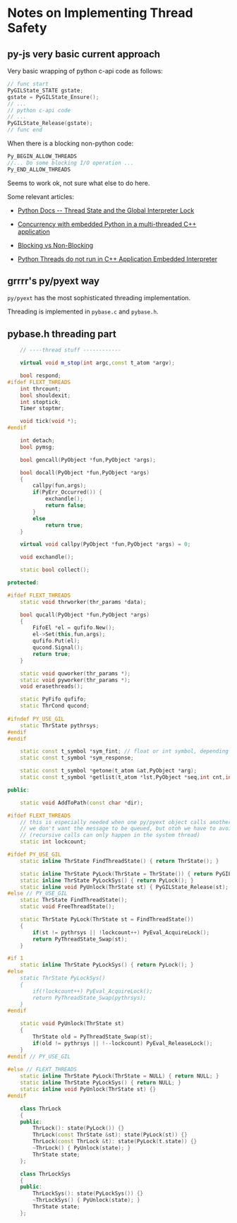 # Notes on Implementing Thread Safety

## py-js very basic current approach

Very basic wrapping of python c-api code as follows:

```c
// func start
PyGILState_STATE gstate;
gstate = PyGILState_Ensure();
// ...
// python c-api code
// ...
PyGILState_Release(gstate);
// func end
```

When there is a blocking non-python code:

```c
Py_BEGIN_ALLOW_THREADS
//... Do some blocking I/O operation ...
Py_END_ALLOW_THREADS
```

Seems to work ok, not sure what else to do here.

Some relevant articles:

- [Python Docs -- Thread State and the Global Interpreter Lock](https://docs.python.org/3/c-api/init.html#thread-state-and-the-global-interpreter-lock)

- [Concurrency with embedded Python in a multi-threaded C++ application](https://www.codevate.com/blog/concurrency-with-embedded-python-in-a-multi-threaded-c-application)

- [Blocking vs Non-Blocking](https://www.modernescpp.com/index.php/blocking-and-non-blocking)

- [Python Threads do not run in C++ Application Embedded Interpreter](https://stackoverflow.com/questions/1775612/python-threads-do-not-run-in-c-application-embedded-interpreter)

## grrrr's py/pyext way

`py/pyext` has the most sophisticated threading implementation.

Threading is implemented in `pybase.c` and `pybase.h`.

## pybase.h threading part

```cpp
    // ----thread stuff ------------

    virtual void m_stop(int argc,const t_atom *argv);

    bool respond;
#ifdef FLEXT_THREADS
    int thrcount;
    bool shouldexit;
    int stoptick;
    Timer stoptmr;

    void tick(void *);
#endif

    int detach;
    bool pymsg;

    bool gencall(PyObject *fun,PyObject *args);

    bool docall(PyObject *fun,PyObject *args)
    {
        callpy(fun,args);
        if(PyErr_Occurred()) { 
            exchandle(); 
            return false; 
        }
        else 
            return true;
    }

    virtual void callpy(PyObject *fun,PyObject *args) = 0;

    void exchandle();

    static bool collect();

protected:

#ifdef FLEXT_THREADS
    static void thrworker(thr_params *data); 

    bool qucall(PyObject *fun,PyObject *args)
    {
        FifoEl *el = qufifo.New();
        el->Set(this,fun,args);
        qufifo.Put(el);
        qucond.Signal();
        return true;
    }

    static void quworker(thr_params *);
    static void pyworker(thr_params *);
    void erasethreads();

    static PyFifo qufifo;
    static ThrCond qucond;
    
#ifndef PY_USE_GIL
    static ThrState pythrsys;
#endif
#endif

    static const t_symbol *sym_fint; // float or int symbol, depending on native number message type
    static const t_symbol *sym_response;

    static const t_symbol *getone(t_atom &at,PyObject *arg);
    static const t_symbol *getlist(t_atom *lst,PyObject *seq,int cnt,int offs = 0);

public:

    static void AddToPath(const char *dir);

#ifdef FLEXT_THREADS
    // this is especially needed when one py/pyext object calls another one
    // we don't want the message to be queued, but otoh we have to avoid deadlock
    // (recursive calls can only happen in the system thread)
    static int lockcount;

#ifdef PY_USE_GIL
    static inline ThrState FindThreadState() { return ThrState(); }

    static inline ThrState PyLock(ThrState = ThrState()) { return PyGILState_Ensure(); }
    static inline ThrState PyLockSys() { return PyLock(); }
    static inline void PyUnlock(ThrState st) { PyGILState_Release(st); }
#else // PY_USE_GIL
    static ThrState FindThreadState();
    static void FreeThreadState();

    static ThrState PyLock(ThrState st = FindThreadState()) 
    { 
        if(st != pythrsys || !lockcount++) PyEval_AcquireLock();
        return PyThreadState_Swap(st);
    }

#if 1
    static inline ThrState PyLockSys() { return PyLock(); }
#else
    static ThrState PyLockSys() 
    { 
        if(!lockcount++) PyEval_AcquireLock();
        return PyThreadState_Swap(pythrsys);
    }
#endif

    static void PyUnlock(ThrState st) 
    {
        ThrState old = PyThreadState_Swap(st);
        if(old != pythrsys || !--lockcount) PyEval_ReleaseLock();
    }
#endif // PY_USE_GIL
    
#else // FLEXT_THREADS
    static inline ThrState PyLock(ThrState = NULL) { return NULL; }
    static inline ThrState PyLockSys() { return NULL; }
    static inline void PyUnlock(ThrState st) {}
#endif

    class ThrLock
    {
    public:
        ThrLock(): state(PyLock()) {}
        ThrLock(const ThrState &st): state(PyLock(st)) {}
        ThrLock(const ThrLock &t): state(PyLock(t.state)) {}
        ~ThrLock() { PyUnlock(state); }
        ThrState state;
    };

    class ThrLockSys
    {
    public:
        ThrLockSys(): state(PyLockSys()) {}
        ~ThrLockSys() { PyUnlock(state); }
        ThrState state;
    };
```
